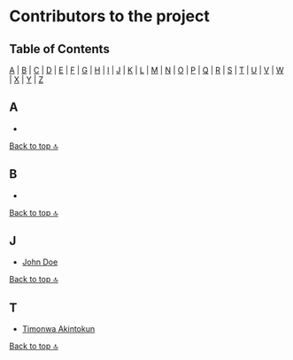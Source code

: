 # Contributors to the project

## Table of Contents

[A](#a) | [B](#b) | [C](#c) | [D](#d) | [E](#e) | [F](#f) | [G](#g) | [H](#h) | [I](#i) | [J](#j) | [K](#k) | [L](#l) | [M](#m) | [N](#n) | [O](#o) | [P](#p) | [Q](#q) | [R](#r) | [S](#s) | [T](#t) | [U](#u) | [V](#v) | [W](#w) | [X](#x) | [Y](#y) | [Z](#z)

## A

-

[Back to top 🔝](#table-of-contents)

## B

-

[Back to top 🔝](#table-of-contents)

## J

- [John Doe](https://example.com)

[Back to top 🔝](#table-of-contents)

## T

- [Timonwa Akintokun](https://blog.timonwa.com)

[Back to top 🔝](#table-of-contents)
